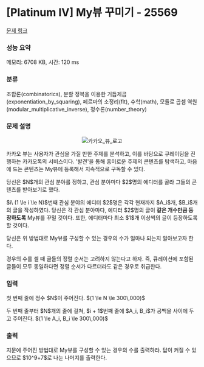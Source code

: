 # [Platinum IV] My뷰 꾸미기 - 25569 

[문제 링크](https://www.acmicpc.net/problem/25569) 

### 성능 요약

메모리: 6708 KB, 시간: 120 ms

### 분류

조합론(combinatorics), 분할 정복을 이용한 거듭제곱(exponentiation_by_squaring), 페르마의 소정리(flt), 수학(math), 모듈로 곱셈 역원(modular_multiplicative_inverse), 정수론(number_theory)

### 문제 설명

<p style="text-align: center;"><img alt="카카오_뷰_로고" src="" style="max-height:270px; object-fit:contain; display:inline-block;"></p>

<p>카카오 뷰는 사용자가 관심을 가질 만한 주제를 분석하고, 이를 바탕으로 큐레이팅을 진행하는 카카오톡의 서비스이다. '발견'을 통해 흥미로운 주제의 콘텐츠를 탐색하고, 마음에 드는 콘텐츠는 My뷰에 등록해서 지속적으로 구독할 수 있다.</p>

<p>당신은 $N$개의 관심 분야를 정하고, 관심 분야마다 $2$명의 에디터를 골라 그들의 콘텐츠를 받아보기로 했다.</p>

<p>$i\ (1 \le i \le N)$번째 관심 분야의 에디터 $2$명은 각각 현재까지 $A_i$개, $B_i$개의 글을 작성하였다. 당신은 각 관심 분야마다, 에디터 $2$명의 글이 <strong>같은 개수만큼 등장하도록</strong> My뷰를 꾸밀 것이다. 또한, 에디터마다 최소 $1$개 이상씩의 글이 등장하도록 할 것이다.</p>

<p>당신은 위 방법대로 My뷰를 구성할 수 있는 경우의 수가 얼마나 되는지 알아보고자 한다.</p>

<p>경우의 수를 셀 때 글들의 정렬 순서는 고려하지 않는다고 하자. 즉, 큐레이션에 포함된 글들이 모두 동일하다면 정렬 순서가 다르더라도 같은 경우로 취급한다.</p>

### 입력 

 <p>첫 번째 줄에 정수 $N$이 주어진다. $(1 \le N \le 300\,000)$</p>

<p>두 번째 줄부터 $N$개의 줄에 걸쳐, $i + 1$번째 줄에 $A_i, B_i$가 공백을 사이에 두고 주어진다. $(1 \le A_i, B_i \le 300\,000)$</p>

### 출력 

 <p>지문에 주어진 방법대로 My뷰를 구성할 수 있는 경우의 수를 출력하라. 답이 커질 수 있으므로 $10^9+7$로 나눈 나머지를 출력한다.</p>

